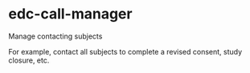 # edc-call-manager
Manage contacting subjects

For example, contact all subjects to complete a revised consent, study closure, etc.

